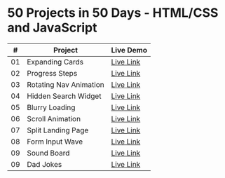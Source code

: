 # 50 Projects in 50 Days - HTML/CSS and JavaScript


|  #  | Project | Live Demo |
| :-: | --------------------------------------------------------------------------------------------------------------------------- | --------------------------------------------------------------------------------- |
| 01  | Expanding Cards | [Live Link](https://50projects-expending-cards.netlify.app/) |
| 02  | Progress Steps  | [Live Link](https://50projects-prograss-steps.netlify.app/) |
| 03  | Rotating Nav Animation | [Live Link](https://50project-rotating-navbar.netlify.app/) |
| 04  | Hidden Search Widget | [Live Link](https://50project-hidden-search.netlify.app/) |
| 05  | Blurry Loading | [Live Link](https://50project-blurry-loading-backgraound.netlify.app/) |
| 06  | Scroll Animation | [Live Link](https://50project-animation-scroll.netlify.app/) |
| 07  | Split Landing Page | [Live Link](https://50project-split-page-landing.netlify.app/) |
| 08  | Form Input Wave | [Live Link](https://50project-form-input-wave.netlify.app/) |
| 09  | Sound Board | [Live Link](https://50project-sound-track.netlify.app/) |
| 09  | Dad Jokes | [Live Link](https://50project-dad-jokes.netlify.app/) |